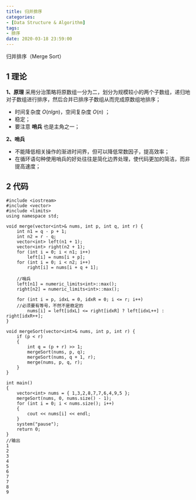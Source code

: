 ```yaml
---
title: 归并排序
categories:
- [Data Structure & Algorithm]
tags:
- 排序
date: 2020-03-18 23:59:00
---
```


归并排序（Merge Sort）
<!--more-->
## 1 理论
**1、原理**
采用分治策略将原数组一分为二，划分为规模较小的两个子数组，递归地对子数组进行排序，然后合并已排序子数组从而完成原数组地排序；

- 时间复杂度 $O(nlgn)$，空间复杂度 $O(n)$ ；
- 稳定；
- 要注意 **哨兵** 也是主角之一；

**2、哨兵**

- 不能降低相关操作的渐进时间界，但可以降低常数因子，提高效率；
- 在循环语句种使用哨兵的好处往往是简化边界处理，使代码更加的简洁，而非提高速度；
## 2 代码
```
#include <iostream>
#include <vector>
#include <limits>
using namespace std;

void merge(vector<int>& nums, int p, int q, int r) {
	int n1 = q - p + 1;
	int n2 = r - q;
	vector<int> left(n1 + 1);
	vector<int> right(n2 + 1);
	for (int i = 0; i < n1; i++)
		left[i] = nums[i + p];
	for (int i = 0; i < n2; i++)
		right[i] = nums[i + q + 1];

	//哨兵
	left[n1] = numeric_limits<int>::max();
	right[n2] = numeric_limits<int>::max();

	for (int i = p, idxL = 0, idxR = 0; i <= r; i++)
	//必须要有等号，不然不是稳定的
		nums[i] = left[idxL] <= right[idxR] ? left[idxL++] : right[idxR++];
}

void mergeSort(vector<int>& nums, int p, int r) {
	if (p < r)
	{
		int q = (p + r) >> 1;
		mergeSort(nums, p, q);
		mergeSort(nums, q + 1, r);
		merge(nums, p, q, r);
	}
}

int main()
{
	vector<int> nums = { 1,3,2,8,7,7,6,4,9,5 };
	mergeSort(nums, 0, nums.size() - 1);
	for (int i = 0; i < nums.size(); i++)
	{
		cout << nums[i] << endl;
	}
	system("pause");
    return 0;
}
//输出
1
2
3
4
5
6
7
7
8
9
```